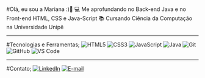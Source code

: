 #Olá, eu sou a Mariana :)👋
💻 Me aprofundando no Back-end Java e no Front-end HTML, CSS e Java-Script
📚 Cursando Ciência da Computação na Universidade Unipê

---

#Tecnologias e Ferramentas;
![HTML5](https://img.shields.io/badge/HTML5-E34F26?style=flat&logo=html5&logoColor=white)
![CSS3](https://img.shields.io/badge/CSS3-1572B6?style=flat&logo=css3&logoColor=white)
![JavaScript](https://img.shields.io/badge/JavaScript-F7DF1E?style=flat&logo=javascript&logoColor=black)
![Java](https://img.shields.io/badge/Java-007396?style=flat&logo=java&logoColor=white)
![Git](https://img.shields.io/badge/Git-F05032?style=flat&logo=git&logoColor=white)
![GitHub](https://img.shields.io/badge/GitHub-181717?style=flat&logo=github&logoColor=white)
![VS Code](https://img.shields.io/badge/VSCode-007ACC?style=flat&logo=visual-studio-code&logoColor=white)

---

#Contato;
[![LinkedIn](https://img.shields.io/badge/LinkedIn-0077B5?style=flat&logo=linkedin&logoColor=white)](https://www.linkedin.com/in/mariana-macedo-119488367/)
[![E-mail](https://img.shields.io/badge/Gmail-D14836?style=flat&logo=gmail&logoColor=white)](mailto:marianamacedodefarias@gmail.com)

